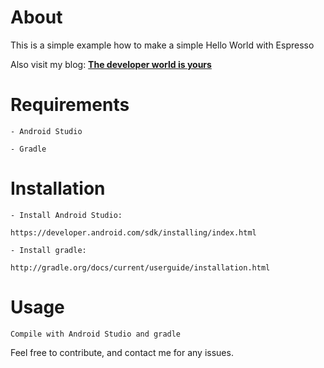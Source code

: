 # About
  This is a simple example how to make a simple Hello World with Espresso
  
  Also visit my blog: **[The developer world is yours](http://thedeveloperworldisyours.com/)**
  
# Requirements

    - Android Studio

    - Gradle


# Installation

    - Install Android Studio:

    https://developer.android.com/sdk/installing/index.html

    - Install gradle:

    http://gradle.org/docs/current/userguide/installation.html

# Usage
    Compile with Android Studio and gradle


Feel free to contribute, and contact me for any issues.
